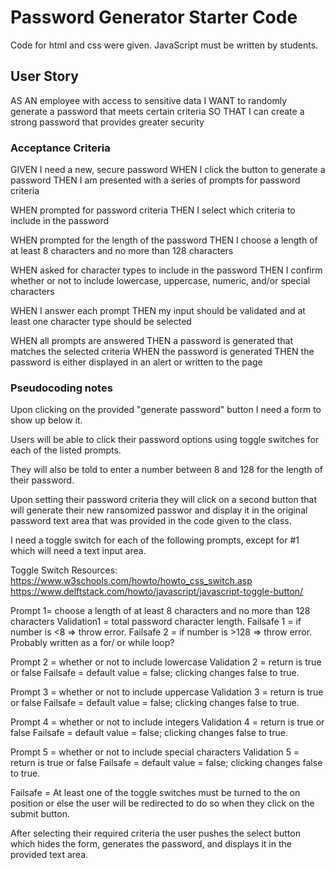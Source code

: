 # Password Generator Starter Code
Code for html and css were given. JavaScript must be written by students.
## User Story

AS AN employee with access to sensitive data
I WANT to randomly generate a password that meets certain criteria
SO THAT I can create a strong password that provides greater security

### Acceptance Criteria
GIVEN I need a new, secure password
WHEN I click the button to generate a password
THEN I am presented with a series of prompts for password criteria
<!-- A series of window.prompts seems the easiest route though its ugly. I had thought about trying to go the route of toggle switches in a pop up form that would be displayed after pushing the generate button. But this seemed a little advanced for me at the moment and time constraints required I do otherwise. But I really don't like the way this is going to look.  So I got to work writing four arrays to hold the possible values. I knew there was a shortcut for this that I hadn't learned how to do yet, but again, in the interest of time and just learning one thing I put that thought on hold for a future project down the road. After writing a series of window.prompts to ask the user whether they wanted to use upper or lower case letters, numbers or special characters, I wrote one last array which I left empty and called useChar (thanks to an ASKBCS assistent (dbueno) for helping me with this). -->
WHEN prompted for password criteria
THEN I select which criteria to include in the password
<!-- The usere is now prompted to choose y or n for each of the four character types as soon as the application is deployed. Thanks again to dbueno for reminding me of the toLowerCase option here which allows the user to put in a capital or lower case y or n and it doesn't matter - this saved me having to write a bunch of possible inputs. 

Next up was writing the if statments for each of the first four prompts (upper/lower case, numbers, and special charcters. They are identical in their forms and simply ask if the prompt was answered in the affirmative while ignoring negative answers as unnecessary for now - though there are some potential issues with this. My assitant at ASKBCS also helped me with the concat() method which helped me to merge the selected charcter types into my userChar array. So far all of this data is console logged but not actively applied to the generate password button.-->
WHEN prompted for the length of the password
THEN I choose a length of at least 8 characters and no more than 128 characters
<!-- Once the user inputs y or n to select or decline the four character types they are asked for a password length between 8 and 128 charcters. This is also done through a window.prompt and the user input is stored in the same userChar array at index 4. 

I think this will require an if else statement. -->

WHEN asked for character types to include in the password
THEN I confirm whether or not to include lowercase, uppercase, numeric, and/or special characters
<!-- I have four arrays set up for these that are populated with all of the possible characters. To be safe, I commented out the special characters. Knowing that some would break the code but not being sure about all of them, I opted to do this for all of them. -->
WHEN I answer each prompt
THEN my input should be validated and at least one character type should be selected
<!-- I believe this will require a series of if/else statements as well.-->
WHEN all prompts are answered
THEN a password is generated that matches the selected criteria
WHEN the password is generated
THEN the password is either displayed in an alert or written to the page

### Pseudocoding notes

Upon clicking on the provided "generate password" button I need a form to show up below it. 
<!-- To start with, in the html file, I added a <main> section to wrap around the given <div class="wrapper"> and a new <form> element. -->
Users will be able to click their password options using toggle switches for each of the listed prompts. 

They will also be told to enter a number between 8 and 128 for the length of their password. 

Upon setting their password criteria they will click on a second button that will generate their new ransomized passwor and display it in the original password text area that was provided in the code given to the class. 

I need a toggle switch for each of the following prompts, except for #1 which will need a text input area.

Toggle Switch Resources:
https://www.w3schools.com/howto/howto_css_switch.asp
https://www.delftstack.com/howto/javascript/javascript-toggle-button/




Prompt 1=  choose a length of at least 8 characters and no more than 128 characters
    Validation1 = total password character length. 
	Failsafe 1 = if number is <8 => throw error.
	Failsafe 2 = if number is >128 => throw error.
	Probably written as a for/ or while loop?
<!-- This prompt will be var characterLength = function() { var characterLength = window.prompt ("Pick a password length between 8 and 128 characters."); if (characterLength <8 || characterLength >128) {window.alert("Password length must be between 8 and 128 characters long")} )}  -->

Prompt 2 = whether or not to include lowercase
    Validation 2 = return is true or false
	Failsafe = default value = false; clicking changes false to true.

Prompt 3 = whether or not to include uppercase
    Validation 3 = return is true or false
	Failsafe = default value = false; clicking changes false to true.

Prompt 4 = whether or not to include integers
    Validation 4 = return is true or false
    Failsafe = default value = false; clicking changes false to true.

Prompt 5 = whether or not to include special characters
    Validation 5 = return is true or false
    Failsafe = default value = false; clicking changes false to true.

Failsafe = At least one of the toggle switches must be turned to the on position or else the user will be redirected to do so when they click on the submit button. 

After selecting their required criteria the user pushes the select button which hides the form, generates the password, and displays it in the provided text area. 




